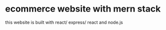 # ecommerce website with mern stack

this website is built with react/ express/ react and node.js


